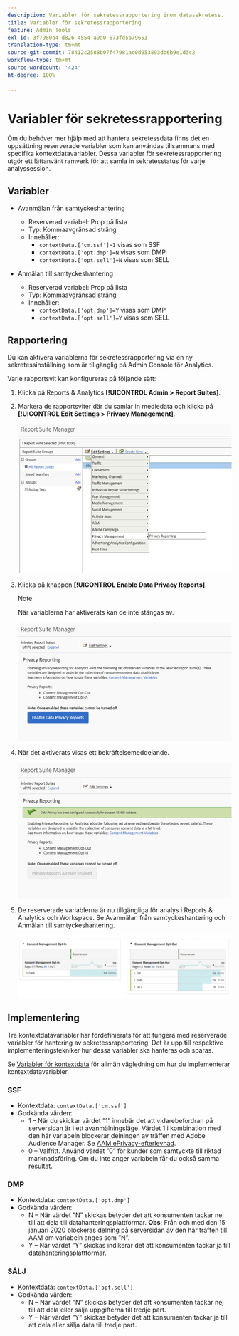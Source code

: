 ```yaml
---
description: Variabler för sekretessrapportering inom datasekretess.
title: Variabler för sekretessrapportering
feature: Admin Tools
exl-id: 3f7980a4-d826-4554-a9a0-673fd5b79653
translation-type: tm+mt
source-git-commit: 78412c2588b07f47981ac0d953893db6b9e1d3c2
workflow-type: tm+mt
source-wordcount: '424'
ht-degree: 100%

---
```


# Variabler för sekretessrapportering

Om du behöver mer hjälp med att hantera sekretessdata finns det en uppsättning reserverade variabler som kan användas tillsammans med specifika kontextdatavariabler.
Dessa variabler för sekretessrapportering utgör ett lättanvänt ramverk för att samla in sekretesstatus för varje analyssession.

## Variabler

* Avanmälan från samtyckeshantering
   * Reserverad variabel: Prop på lista
   * Typ: Kommaavgränsad sträng
   * Innehåller:
      * `contextData.['cm.ssf']=1` visas som SSF
      * `contextData.['opt.dmp']=N` visas som DMP
      * `contextData.['opt.sell']=N` visas som SELL

* Anmälan till samtyckeshantering
   * Reserverad variabel: Prop på lista
   * Typ: Kommaavgränsad sträng
   * Innehåller:
      * `contextData.['opt.dmp']=Y` visas som DMP
      * `contextData.['opt.sell']=Y` visas som SELL

## Rapportering

Du kan aktivera variablerna för sekretessrapportering via en ny sekretessinställning som är tillgänglig på Admin Console för Analytics.

Varje rapportsvit kan konfigureras på följande sätt:
1. Klicka på Reports &amp; Analytics **[!UICONTROL Admin > Report Suites]**.
1. Markera de rapportsviter där du samlar in mediedata och klicka på **[!UICONTROL Edit Settings > Privacy Management]**.

   ![](assets/rsm-privacy-select.png)

1. Klicka på knappen **[!UICONTROL Enable Data Privacy Reports]**.

   >[!NOTE]
   >
   >När variablerna har aktiverats kan de inte stängas av.

   ![](assets/rsm-privacy-enable.png)

1. När det aktiverats visas ett bekräftelsemeddelande.

   ![](assets/rsm-privacy-config.png)

1. De reserverade variablerna är nu tillgängliga för analys i Reports &amp; Analytics och Workspace. Se Avanmälan från samtyckeshantering och Anmälan till samtyckeshantering.

   ![](assets/consent-management.png)

## Implementering

Tre kontextdatavariabler har fördefinierats för att fungera med reserverade variabler för hantering av sekretessrapportering.  Det är upp till respektive implementeringstekniker hur dessa variabler ska hanteras och sparas.

Se [Variabler för kontextdata](https://docs.adobe.com/help/en/analytics/implementation/javascript-implementation/variables-analytics-reporting/context-data-variables.html) för allmän vägledning om hur du implementerar kontextdatavariabler.

### SSF

* Kontextdata: `contextData.['cm.ssf']`
* Godkända värden:
   * 1 – När du skickar värdet ”1” innebär det att vidarebefordran på serversidan är i ett avanmälningsläge. Värdet 1 i kombination med den här variabeln blockerar delningen av träffen med Adobe Audience Manager. Se [AAM ePrivacy-efterlevnad](https://docs.adobe.com/help/en/analytics/integration/audience-analytics/audience-analytics-workflow/ssf-gdpr.html).
   * 0 – Valfritt. Använd värdet ”0” för kunder som samtyckte till riktad marknadsföring. Om du inte anger variabeln får du också samma resultat.

### DMP

* Kontextdata: `contextData.['opt.dmp']`
* Godkända värden:
   * N – När värdet ”N” skickas betyder det att konsumenten tackar nej till att dela till datahanteringsplattformar.  **Obs**: Från och med den 15 januari 2020 blockeras delning på serversidan av den här träffen till AAM om variabeln anges som ”N”.
   * Y – När värdet ”Y” skickas indikerar det att konsumenten tackar ja till datahanteringsplattformar.

### SÄLJ

* Kontextdata: `contextData.['opt.sell']`
* Godkända värden:
   * N – När värdet ”N” skickas betyder det att konsumenten tackar nej till att dela eller sälja uppgifterna till tredje part.
   * Y – När värdet ”Y” skickas betyder det att konsumenten tackar ja till att dela eller sälja data till tredje part.
